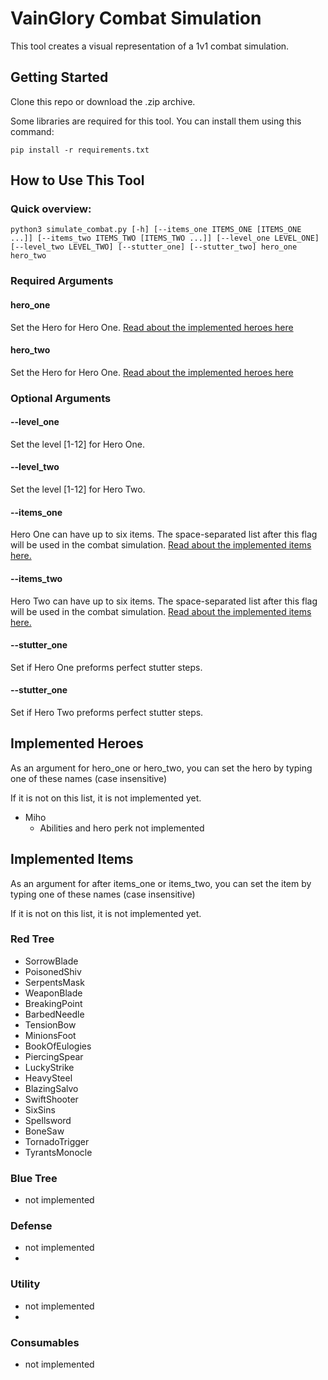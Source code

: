 # VainGlory Combat Simulation
This tool creates a visual representation of a 1v1 combat simulation.

## Getting Started
Clone this repo or download the .zip archive. 

Some libraries are required for this tool. You can install them using this command:

    pip install -r requirements.txt

## How to Use This Tool
### Quick overview:    

    python3 simulate_combat.py [-h] [--items_one ITEMS_ONE [ITEMS_ONE ...]] [--items_two ITEMS_TWO [ITEMS_TWO ...]] [--level_one LEVEL_ONE] [--level_two LEVEL_TWO] [--stutter_one] [--stutter_two] hero_one hero_two

### Required Arguments
#### hero_one
Set the Hero for Hero One. [Read about the implemented heroes here](#implemented-heroes)

#### hero_two
Set the Hero for Hero One. [Read about the implemented heroes here](#implemented-heroes)

### Optional Arguments
#### --level_one
Set the level [1-12] for Hero One. 

#### --level_two
Set the level [1-12] for Hero Two.

#### --items_one
Hero One can have up to six items. The space-separated list after this flag will be used in the combat simulation. [Read
about the implemented items here.](#implemented-items)

#### --items_two
Hero Two can have up to six items. The space-separated list after this flag will be used in the combat simulation. [Read
about the implemented items here.](#implemented-items)

#### --stutter_one
Set if Hero One preforms perfect stutter steps.

#### --stutter_one
Set if Hero Two preforms perfect stutter steps.


## Implemented Heroes
As an argument for hero_one or hero_two, you can set the hero by typing one of these names (case insensitive)

If it is not on this list, it is not implemented yet.
- Miho
  - Abilities and hero perk not implemented

## Implemented Items
As an argument for after items_one or items_two, you can set the item by typing one of these names (case insensitive)

If it is not on this list, it is not implemented yet.
### Red Tree
- SorrowBlade
- PoisonedShiv
- SerpentsMask
- WeaponBlade
- BreakingPoint
- BarbedNeedle
- TensionBow
- MinionsFoot
- BookOfEulogies
- PiercingSpear
- LuckyStrike
- HeavySteel
- BlazingSalvo
- SwiftShooter
- SixSins
- Spellsword
- BoneSaw
- TornadoTrigger
- TyrantsMonocle

### Blue Tree
- not implemented

### Defense
- not implemented
- 
### Utility
- not implemented
- 
### Consumables
- not implemented